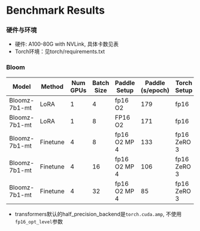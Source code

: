 # Benchmark Results

### 硬件与环境

- 硬件: A100-80G with NVLink, 具体卡数见表
- Torch环境：见torch/requirements.txt

### Bloom

| Model         | Method   | Num GPUs | Batch Size | Paddle Setup | Paddle (s/epoch) | Torch Setup | Torch (s/epoch) | Delta |
|---------------|----------|----------|------------|--------------|------------------|-------------|-----------------|-------|
| Bloomz-7b1-mt | LoRA     | 1        | 4          | fp16 O2      | 179              | fp16        | 219             | -18%  |
| Bloomz-7b1-mt | LoRA     | 1        | 8          | FP16 O2      | 171              | fp16        | 197             | -13%  |
| Bloomz-7b1-mt | Finetune | 4        | 8          | fp16 O2 MP 4 | 133              | fp16 ZeRO 3 | 313             | -58%  |
| Bloomz-7b1-mt | Finetune | 4        | 16         | fp16 O2 MP 4 | 106              | fp16 ZeRO 3 | 170             | -38%  |
| Bloomz-7b1-mt | Finetune | 4        | 32         | fp16 O2 MP 4 | 85               | fp16 ZeRO 3 | 107             | -21%  |

* transformers默认的half_precision_backend是`torch.cuda.amp`, 不使用`fp16_opt_level`参数
